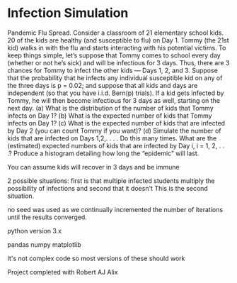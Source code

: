 # Infection Simulation


Pandemic Flu Spread. Consider a classroom of 21 elementary school kids. 20 of the kids are healthy 
(and susceptible to flu) on Day 1. Tommy (the 21st kid) walks in with the flu and starts interacting
 with his potential victims. To keep things simple, let’s suppose that Tommy comes to school every day 
 (whether or not he’s sick) and will be infectious for 3 days. Thus, there are 3 chances for Tommy to 
 infect the other kids — Days 1, 2, and 3. Suppose that the probability that he infects any individual
 susceptible kid on any of the three days is p = 0.02;
and suppose that all kids and days are independent (so that you have i.i.d. Bern(p) trials).
If a kid gets infected by Tommy, he will then become infectious for 3 days as well, starting on the next day.
(a)  What is the distribution of the number of kids that Tommy infects on Day 1?
(b)  What is the expected number of kids that Tommy infects on Day 1?
(c)  What is the expected number of kids that are infected by Day 2 (you can count Tommy if you want)?
(d)  Simulate the number of kids that are infected on Days 1,2,. . . . Do this many times. What are the
 (estimated) expected numbers of kids that are infected by Day i, i = 1, 2, . . .? Produce a histogram 
 detailing how long the “epidemic” will last.



You can assume kids will recover in 3 days and be immune

2 possible situations: first is that multiple infected students multiply the possibility of infections 
and second that it doesn't
This is the second situation.

no seed was used as we continually incremented the number of iterations until the results converged.

python version 3.x

pandas 
numpy
matplotlib 

It's not complex code so most versions of these should work


Project completed with Robert AJ Alix

